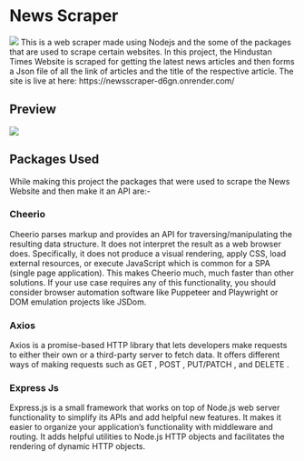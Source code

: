 # News Scraper
<img src ='https://th.bing.com/th/id/R.5ab0346b5585a876b1ede8735541c750?rik=fIGAorgeVW4Esw&riu=http%3a%2f%2fwww.masterbrand.com%2f-%2fmedia%2fmasterbrand%2fpages%2fdesign_101%2fnewspapers.jpg%3fw%3d200&ehk=IUNsXLcSoSFdB%2fBrG476%2fZkQ3vTamsmT9cfsd4DN3N0%3d&risl=&pid=ImgRaw&r=0'>
This is a web scraper made using Nodejs and the some of the packages that are used to scrape certain websites. In this project, the Hindustan Times Website is scraped for getting the latest news articles and then forms a Json file of all the link of articles and the title of the respective article.
The site is live at here: https://newsscraper-d6gn.onrender.com/


## Preview 

<img src='https://github.com/krishanwalia30/news_scraper/assets/101003187/c52197c4-5d5d-44f6-b22c-2de042ad4aae'>

## Packages Used

While making this project the packages that were used to scrape the News Website and then make it an API are:-
### Cheerio
Cheerio parses markup and provides an API for traversing/manipulating the resulting data structure. It does not interpret the result as a web browser does. Specifically, it does not produce a visual rendering, apply CSS, load external resources, or execute JavaScript which is common for a SPA (single page application). This makes Cheerio much, much faster than other solutions. If your use case requires any of this functionality, you should consider browser automation software like Puppeteer and Playwright or DOM emulation projects like JSDom.

### Axios
Axios is a promise-based HTTP library that lets developers make requests to either their own or a third-party server to fetch data. It offers different ways of making requests such as GET , POST , PUT/PATCH , and DELETE .

### Express Js
Express.js is a small framework that works on top of Node.js web server functionality to simplify its APIs and add helpful new features. It makes it easier to organize your application’s functionality with middleware and routing. It adds helpful utilities to Node.js HTTP objects and facilitates the rendering of dynamic HTTP objects.
